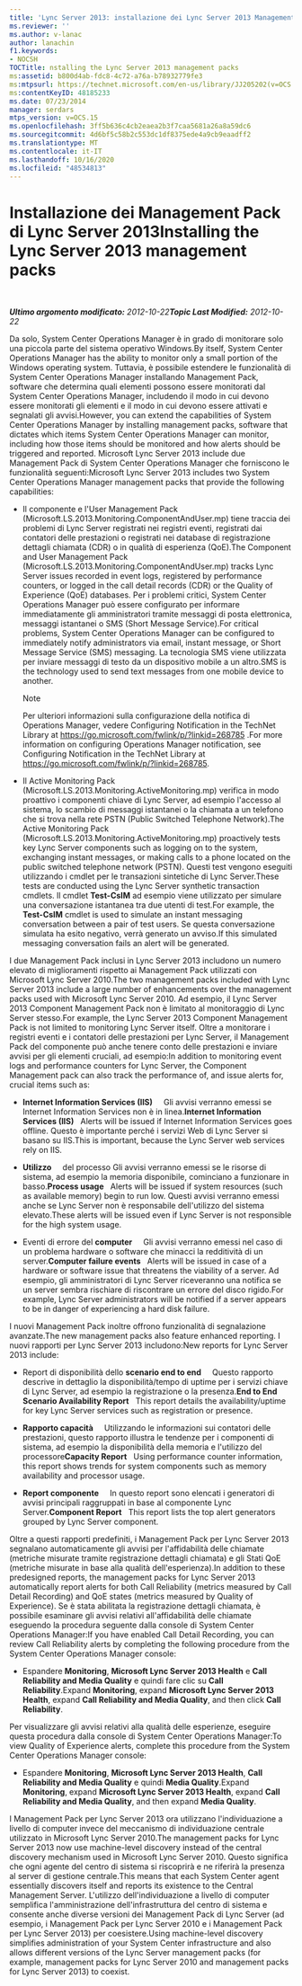 ```yaml
---
title: 'Lync Server 2013: installazione dei Lync Server 2013 Management Pack'
ms.reviewer: ''
ms.author: v-lanac
author: lanachin
f1.keywords:
- NOCSH
TOCTitle: nstalling the Lync Server 2013 management packs
ms:assetid: b800d4ab-fdc8-4c72-a76a-b78932779fe3
ms:mtpsurl: https://technet.microsoft.com/en-us/library/JJ205202(v=OCS.15)
ms:contentKeyID: 48185233
ms.date: 07/23/2014
manager: serdars
mtps_version: v=OCS.15
ms.openlocfilehash: 3ff5b636c4cb2eaea2b3f7caa5681a26a8a59dc6
ms.sourcegitcommit: 4d6bf5c58b2c553dc1df8375ede4a9cb9eaadff2
ms.translationtype: MT
ms.contentlocale: it-IT
ms.lasthandoff: 10/16/2020
ms.locfileid: "48534813"
---
```

# <a name="installing-the-lync-server-2013-management-packs"></a><span data-ttu-id="43a07-102">Installazione dei Management Pack di Lync Server 2013</span><span class="sxs-lookup"><span data-stu-id="43a07-102">Installing the Lync Server 2013 management packs</span></span>

<div data-xmlns="http://www.w3.org/1999/xhtml">

<div class="topic" data-xmlns="http://www.w3.org/1999/xhtml" data-msxsl="urn:schemas-microsoft-com:xslt" data-cs="https://msdn.microsoft.com/">

<div data-asp="https://msdn2.microsoft.com/asp">



</div>

<div id="mainSection">

<div id="mainBody">

<span> </span>

<span data-ttu-id="43a07-103">_**Ultimo argomento modificato:** 2012-10-22_</span><span class="sxs-lookup"><span data-stu-id="43a07-103">_**Topic Last Modified:** 2012-10-22_</span></span>

<span data-ttu-id="43a07-104">Da solo, System Center Operations Manager è in grado di monitorare solo una piccola parte del sistema operativo Windows.</span><span class="sxs-lookup"><span data-stu-id="43a07-104">By itself, System Center Operations Manager has the ability to monitor only a small portion of the Windows operating system.</span></span> <span data-ttu-id="43a07-105">Tuttavia, è possibile estendere le funzionalità di System Center Operations Manager installando Management Pack, software che determina quali elementi possono essere monitorati dal System Center Operations Manager, includendo il modo in cui devono essere monitorati gli elementi e il modo in cui devono essere attivati e segnalati gli avvisi.</span><span class="sxs-lookup"><span data-stu-id="43a07-105">However, you can extend the capabilities of System Center Operations Manager by installing management packs, software that dictates which items System Center Operations Manager can monitor, including how those items should be monitored and how alerts should be triggered and reported.</span></span> <span data-ttu-id="43a07-106">Microsoft Lync Server 2013 include due Management Pack di System Center Operations Manager che forniscono le funzionalità seguenti:</span><span class="sxs-lookup"><span data-stu-id="43a07-106">Microsoft Lync Server 2013 includes two System Center Operations Manager management packs that provide the following capabilities:</span></span>

  - <span data-ttu-id="43a07-107">Il componente e l'User Management Pack (Microsoft.LS.2013.Monitoring.ComponentAndUser.mp) tiene traccia dei problemi di Lync Server registrati nei registri eventi, registrati dai contatori delle prestazioni o registrati nei database di registrazione dettagli chiamata (CDR) o in qualità di esperienza (QoE).</span><span class="sxs-lookup"><span data-stu-id="43a07-107">The Component and User Management Pack (Microsoft.LS.2013.Monitoring.ComponentAndUser.mp) tracks Lync Server issues recorded in event logs, registered by performance counters, or logged in the call detail records (CDR) or the Quality of Experience (QoE) databases.</span></span> <span data-ttu-id="43a07-108">Per i problemi critici, System Center Operations Manager può essere configurato per informare immediatamente gli amministratori tramite messaggi di posta elettronica, messaggi istantanei o SMS (Short Message Service).</span><span class="sxs-lookup"><span data-stu-id="43a07-108">For critical problems, System Center Operations Manager can be configured to immediately notify administrators via email, instant message, or Short Message Service (SMS) messaging.</span></span> <span data-ttu-id="43a07-109">La tecnologia SMS viene utilizzata per inviare messaggi di testo da un dispositivo mobile a un altro.</span><span class="sxs-lookup"><span data-stu-id="43a07-109">SMS is the technology used to send text messages from one mobile device to another.</span></span>
    
    <div>
    

    > [!NOTE]  
    > <span data-ttu-id="43a07-110">Per ulteriori informazioni sulla configurazione della notifica di Operations Manager, vedere Configuring Notification in the TechNet Library at <A class=uri href="https://go.microsoft.com/fwlink/p/?linkid=268785">https://go.microsoft.com/fwlink/p/?linkid=268785</A> .</span><span class="sxs-lookup"><span data-stu-id="43a07-110">For more information on configuring Operations Manager notification, see Configuring Notification in the TechNet Library at <A class=uri href="https://go.microsoft.com/fwlink/p/?linkid=268785">https://go.microsoft.com/fwlink/p/?linkid=268785</A>.</span></span>

    
    </div>

  - <span data-ttu-id="43a07-111">Il Active Monitoring Pack (Microsoft.LS.2013.Monitoring.ActiveMonitoring.mp) verifica in modo proattivo i componenti chiave di Lync Server, ad esempio l'accesso al sistema, lo scambio di messaggi istantanei o la chiamata a un telefono che si trova nella rete PSTN (Public Switched Telephone Network).</span><span class="sxs-lookup"><span data-stu-id="43a07-111">The Active Monitoring Pack (Microsoft.LS.2013.Monitoring.ActiveMonitoring.mp) proactively tests key Lync Server components such as logging on to the system, exchanging instant messages, or making calls to a phone located on the public switched telephone network (PSTN).</span></span> <span data-ttu-id="43a07-112">Questi test vengono eseguiti utilizzando i cmdlet per le transazioni sintetiche di Lync Server.</span><span class="sxs-lookup"><span data-stu-id="43a07-112">These tests are conducted using the Lync Server synthetic transaction cmdlets.</span></span> <span data-ttu-id="43a07-113">Il cmdlet **Test-CsIM** ad esempio viene utilizzato per simulare una conversazione istantanea tra due utenti di test.</span><span class="sxs-lookup"><span data-stu-id="43a07-113">For example, the **Test-CsIM** cmdlet is used to simulate an instant messaging conversation between a pair of test users.</span></span> <span data-ttu-id="43a07-114">Se questa conversazione simulata ha esito negativo, verrà generato un avviso.</span><span class="sxs-lookup"><span data-stu-id="43a07-114">If this simulated messaging conversation fails an alert will be generated.</span></span>

<span data-ttu-id="43a07-115">I due Management Pack inclusi in Lync Server 2013 includono un numero elevato di miglioramenti rispetto ai Management Pack utilizzati con Microsoft Lync Server 2010.</span><span class="sxs-lookup"><span data-stu-id="43a07-115">The two management packs included with Lync Server 2013 include a large number of enhancements over the management packs used with Microsoft Lync Server 2010.</span></span> <span data-ttu-id="43a07-116">Ad esempio, il Lync Server 2013 Component Management Pack non è limitato al monitoraggio di Lync Server stesso.</span><span class="sxs-lookup"><span data-stu-id="43a07-116">For example, the Lync Server 2013 Component Management Pack is not limited to monitoring Lync Server itself.</span></span> <span data-ttu-id="43a07-117">Oltre a monitorare i registri eventi e i contatori delle prestazioni per Lync Server, il Management Pack del componente può anche tenere conto delle prestazioni e inviare avvisi per gli elementi cruciali, ad esempio:</span><span class="sxs-lookup"><span data-stu-id="43a07-117">In addition to monitoring event logs and performance counters for Lync Server, the Component Management pack can also track the performance of, and issue alerts for, crucial items such as:</span></span>

  - <span data-ttu-id="43a07-118">**Internet Information Services (IIS)**     Gli avvisi verranno emessi se Internet Information Services non è in linea.</span><span class="sxs-lookup"><span data-stu-id="43a07-118">**Internet Information Services (IIS)**   Alerts will be issued if Internet Information Services goes offline.</span></span> <span data-ttu-id="43a07-119">Questo è importante perché i servizi Web di Lync Server si basano su IIS.</span><span class="sxs-lookup"><span data-stu-id="43a07-119">This is important, because the Lync Server web services rely on IIS.</span></span>

  - <span data-ttu-id="43a07-120">**Utilizzo**     del processo Gli avvisi verranno emessi se le risorse di sistema, ad esempio la memoria disponibile, cominciano a funzionare in basso.</span><span class="sxs-lookup"><span data-stu-id="43a07-120">**Process usage**   Alerts will be issued if system resources (such as available memory) begin to run low.</span></span> <span data-ttu-id="43a07-121">Questi avvisi verranno emessi anche se Lync Server non è responsabile dell'utilizzo del sistema elevato.</span><span class="sxs-lookup"><span data-stu-id="43a07-121">These alerts will be issued even if Lync Server is not responsible for the high system usage.</span></span>

  - <span data-ttu-id="43a07-122">Eventi di errore del **computer**     Gli avvisi verranno emessi nel caso di un problema hardware o software che minacci la redditività di un server.</span><span class="sxs-lookup"><span data-stu-id="43a07-122">**Computer failure events**   Alerts will be issued in case of a hardware or software issue that threatens the viability of a server.</span></span> <span data-ttu-id="43a07-123">Ad esempio, gli amministratori di Lync Server riceveranno una notifica se un server sembra rischiare di riscontrare un errore del disco rigido.</span><span class="sxs-lookup"><span data-stu-id="43a07-123">For example, Lync Server administrators will be notified if a server appears to be in danger of experiencing a hard disk failure.</span></span>

<span data-ttu-id="43a07-124">I nuovi Management Pack inoltre offrono funzionalità di segnalazione avanzate.</span><span class="sxs-lookup"><span data-stu-id="43a07-124">The new management packs also feature enhanced reporting.</span></span> <span data-ttu-id="43a07-125">I nuovi rapporti per Lync Server 2013 includono:</span><span class="sxs-lookup"><span data-stu-id="43a07-125">New reports for Lync Server 2013 include:</span></span>

  - <span data-ttu-id="43a07-126">Report di disponibilità dello **scenario end to end**     Questo rapporto descrive in dettaglio la disponibilità/tempo di uptime per i servizi chiave di Lync Server, ad esempio la registrazione o la presenza.</span><span class="sxs-lookup"><span data-stu-id="43a07-126">**End to End Scenario Availability Report**   This report details the availability/uptime for key Lync Server services such as registration or presence.</span></span>

  - <span data-ttu-id="43a07-127">**Rapporto capacità**     Utilizzando le informazioni sui contatori delle prestazioni, questo rapporto illustra le tendenze per i componenti di sistema, ad esempio la disponibilità della memoria e l'utilizzo del processore</span><span class="sxs-lookup"><span data-stu-id="43a07-127">**Capacity Report**   Using performance counter information, this report shows trends for system components such as memory availability and processor usage.</span></span>

  - <span data-ttu-id="43a07-128">**Report componente**     In questo report sono elencati i generatori di avvisi principali raggruppati in base al componente Lync Server.</span><span class="sxs-lookup"><span data-stu-id="43a07-128">**Component Report**   This report lists the top alert generators grouped by Lync Server component.</span></span>

<span data-ttu-id="43a07-129">Oltre a questi rapporti predefiniti, i Management Pack per Lync Server 2013 segnalano automaticamente gli avvisi per l'affidabilità delle chiamate (metriche misurate tramite registrazione dettagli chiamata) e gli Stati QoE (metriche misurate in base alla qualità dell'esperienza).</span><span class="sxs-lookup"><span data-stu-id="43a07-129">In addition to these predesigned reports, the management packs for Lync Server 2013 automatically report alerts for both Call Reliability (metrics measured by Call Detail Recording) and QoE states (metrics measured by Quality of Experience).</span></span> <span data-ttu-id="43a07-130">Se è stata abilitata la registrazione dettagli chiamata, è possibile esaminare gli avvisi relativi all'affidabilità delle chiamate eseguendo la procedura seguente dalla console di System Center Operations Manager:</span><span class="sxs-lookup"><span data-stu-id="43a07-130">If you have enabled Call Detail Recording, you can review Call Reliability alerts by completing the following procedure from the System Center Operations Manager console:</span></span>

  - <span data-ttu-id="43a07-131">Espandere **Monitoring**, **Microsoft Lync Server 2013 Health** e **Call Reliability and Media Quality** e quindi fare clic su **Call Reliability**.</span><span class="sxs-lookup"><span data-stu-id="43a07-131">Expand **Monitoring**, expand **Microsoft Lync Server 2013 Health**, expand **Call Reliability and Media Quality**, and then click **Call Reliability**.</span></span>

<span data-ttu-id="43a07-132">Per visualizzare gli avvisi relativi alla qualità delle esperienze, eseguire questa procedura dalla console di System Center Operations Manager:</span><span class="sxs-lookup"><span data-stu-id="43a07-132">To view Quality of Experience alerts, complete this procedure from the System Center Operations Manager console:</span></span>

  - <span data-ttu-id="43a07-133">Espandere **Monitoring**, **Microsoft Lync Server 2013 Health**, **Call Reliability and Media Quality** e quindi **Media Quality**.</span><span class="sxs-lookup"><span data-stu-id="43a07-133">Expand **Monitoring**, expand **Microsoft Lync Server 2013 Health**, expand **Call Reliability and Media Quality**, and then expand **Media Quality**.</span></span>

<span data-ttu-id="43a07-134">I Management Pack per Lync Server 2013 ora utilizzano l'individuazione a livello di computer invece del meccanismo di individuazione centrale utilizzato in Microsoft Lync Server 2010.</span><span class="sxs-lookup"><span data-stu-id="43a07-134">The management packs for Lync Server 2013 now use machine-level discovery instead of the central discovery mechanism used in Microsoft Lync Server 2010.</span></span> <span data-ttu-id="43a07-135">Questo significa che ogni agente del centro di sistema si riscoprirà e ne riferirà la presenza al server di gestione centrale.</span><span class="sxs-lookup"><span data-stu-id="43a07-135">This means that each System Center agent essentially discovers itself and reports its existence to the Central Management Server.</span></span> <span data-ttu-id="43a07-136">L'utilizzo dell'individuazione a livello di computer semplifica l'amministrazione dell'infrastruttura del centro di sistema e consente anche diverse versioni dei Management Pack di Lync Server (ad esempio, i Management Pack per Lync Server 2010 e i Management Pack per Lync Server 2013) per coesistere.</span><span class="sxs-lookup"><span data-stu-id="43a07-136">Using machine-level discovery simplifies administration of your System Center infrastructure and also allows different versions of the Lync Server management packs (for example, management packs for Lync Server 2010 and management packs for Lync Server 2013) to coexist.</span></span>

</div>

<span> </span>

</div>

</div>

</div>

